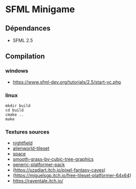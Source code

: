 # SFML Minigame

## Dépendances

- SFML 2.5

## Compilation

### windows

- https://www.sfml-dev.org/tutorials/2.5/start-vc.php

### linux

```
mkdir build
cd build
cmake ..
make
```

### Textures sources

- [nightfield](https://trixelized.itch.io/nightfield)
- [alienworld-tileset](https://karliszabers.itch.io/alienworld-tileset)
- [space](https://vectorpixelstar.itch.io/space)
- [smooth-grass-by-cubic-tree-graphics](https://cubic-tree-graphics.itch.io/smooth-grass-by-cubic-tree-graphics)
- [generic-platformer-pack](https://bakudas.itch.io/generic-platformer-pack)
- (https://szadiart.itch.io/pixel-fantasy-caves)
- (https://miguelsgp.itch.io/free-tileset-platformer-64x64)
- https://raventale.itch.io/
